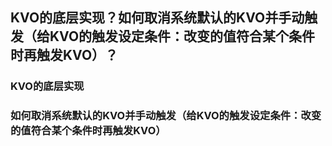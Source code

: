 ## KVO的底层实现？如何取消系统默认的KVO并手动触发（给KVO的触发设定条件：改变的值符合某个条件时再触发KVO）？

### KVO的底层实现

### 如何取消系统默认的KVO并手动触发（给KVO的触发设定条件：改变的值符合某个条件时再触发KVO）